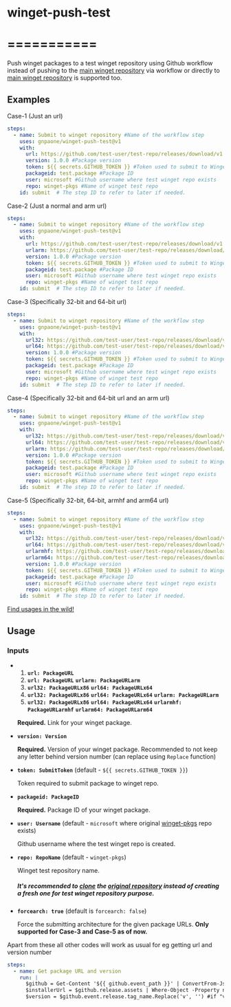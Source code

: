 # winget-push-test
# ===========

Push winget packages to a test winget repository using Github workflow instead of pushing to the [main winget repository](https://github.com/microsoft/winget-pkgs) via workflow or directly to [main winget repository](https://github.com/microsoft/winget-pkgs) is supported too.

## Examples

Case-1 (Just an url)
```yaml
steps:
  - name: Submit to winget repository #Name of the workflow step
    uses: gnpaone/winget-push-test@v1
    with:
      url: https://github.com/test-user/test-repo/releases/download/v1.0.0/test-url.exe #Package url
      version: 1.0.0 #Package version
      token: ${{ secrets.GITHUB_TOKEN }} #Token used to submit to Winget repository
      packageid: test.package #Package ID
      user: microsoft #Github username where test winget repo exists
      repo: winget-pkgs #Name of winget test repo
    id: submit  # The step ID to refer to later if needed.
```

Case-2 (Just a normal and arm url)
```yaml
steps:
  - name: Submit to winget repository #Name of the workflow step
    uses: gnpaone/winget-push-test@v1
    with:
      url: https://github.com/test-user/test-repo/releases/download/v1.0.0/test-url.exe #Package url
      urlarm: https://github.com/test-user/test-repo/releases/download/v1.0.0/test-urlarm.exe #Package url (arm)
      version: 1.0.0 #Package version
      token: ${{ secrets.GITHUB_TOKEN }} #Token used to submit to Winget repository
      packageid: test.package #Package ID
      user: microsoft #Github username where test winget repo exists
      repo: winget-pkgs #Name of winget test repo
    id: submit  # The step ID to refer to later if needed.
```

Case-3 (Specifically 32-bit and 64-bit url)
```yaml
steps:
  - name: Submit to winget repository #Name of the workflow step
    uses: gnpaone/winget-push-test@v1
    with:
      url32: https://github.com/test-user/test-repo/releases/download/v1.0.0/test-url32.exe #Package url (32-bit)
      url64: https://github.com/test-user/test-repo/releases/download/v1.0.0/test-url64.exe #Package url (64-bit)
      version: 1.0.0 #Package version
      token: ${{ secrets.GITHUB_TOKEN }} #Token used to submit to Winget repository
      packageid: test.package #Package ID
      user: microsoft #Github username where test winget repo exists
      repo: winget-pkgs #Name of winget test repo
    id: submit  # The step ID to refer to later if needed.
```

Case-4 (Specifically 32-bit and 64-bit url and an arm url)
```yaml
steps:
  - name: Submit to winget repository #Name of the workflow step
    uses: gnpaone/winget-push-test@v1
    with:
      url32: https://github.com/test-user/test-repo/releases/download/v1.0.0/test-url32.exe #Package url (32-bit)
      url64: https://github.com/test-user/test-repo/releases/download/v1.0.0/test-url64.exe #Package url (64-bit)
      urlarm: https://github.com/test-user/test-repo/releases/download/v1.0.0/test-urlarm.exe #Package url (arm)
      version: 1.0.0 #Package version
      token: ${{ secrets.GITHUB_TOKEN }} #Token used to submit to Winget repository
      packageid: test.package #Package ID
      user: microsoft #Github username where test winget repo exists
      repo: winget-pkgs #Name of winget test repo
    id: submit  # The step ID to refer to later if needed.
```

Case-5 (Specifically 32-bit, 64-bit, armhf and arm64 url)
```yaml
steps:
  - name: Submit to winget repository #Name of the workflow step
    uses: gnpaone/winget-push-test@v1
    with:
      url32: https://github.com/test-user/test-repo/releases/download/v1.0.0/test-url32.exe #Package url (32-bit)
      url64: https://github.com/test-user/test-repo/releases/download/v1.0.0/test-url64.exe #Package url (64-bit)
      urlarmhf: https://github.com/test-user/test-repo/releases/download/v1.0.0/test-urlarmhf.exe #Package url (armhf)
      urlarm64: https://github.com/test-user/test-repo/releases/download/v1.0.0/test-urlarm64.exe #Package url (arm64)
      version: 1.0.0 #Package version
      token: ${{ secrets.GITHUB_TOKEN }} #Token used to submit to Winget repository
      packageid: test.package #Package ID
      user: microsoft #Github username where test winget repo exists
      repo: winget-pkgs #Name of winget test repo
    id: submit  # The step ID to refer to later if needed.
```
[Find usages in the wild!](https://github.com/search?l=YAML&q=%22gnpaone%2Fwinget-push-test%22&type=Code)

## Usage

### Inputs

* 1. **`url: PackageURL`**
  2. **`url: PackageURL`** **`urlarm: PackageURLarm`**
  3. **`url32: PackageURLx86`** **`url64: PackageURLx64`**
  4. **`url32: PackageURLx86`** **`url64: PackageURLx64`** **`urlarm: PackageURLarm`**
  5. **`url32: PackageURLx86`** **`url64: PackageURLx64`** **`urlarmhf: PackageURLarmhf`** **`urlarm64: PackageURLarm64`**

  **Required.** Link for your winget package.

* **`version: Version`**

  **Required.** Version of your winget package. Recommended to not keep any letter behind version number (can replace using `Replace` function)

* **`token: SubmitToken`** (default - `${{ secrets.GITHUB_TOKEN }}`)

  Token required to submit package to winget repo.

* **`packageid: PackageID`**

  **Required.** Package ID of your winget package.

* **`user: Username`** (default - `microsoft` where original [winget-pkgs](https://github.com/microsoft/winget-pkgs) repo exists)

  Github username where the test winget repo is created.

* **`repo: RepoName`** (default - `winget-pkgs`)

  Winget test repository name.
  
  ##### It's recommended to [clone](https://github.com/microsoft/winget-pkgs/generate) the [original repository](https://github.com/microsoft/winget-pkgs) instead of creating a fresh one for test winget repository purpose.

* **`forcearch: true`** (default is `forcearch: false`)

  Force the submitting architecture for the given package URLs. **Only supported for Case-3 and Case-5 as of now.**

Apart from these all other codes will work as usual for eg getting url and version number
```yaml
steps:
  - name: Get package URL and version
    run: |
      $github = Get-Content '${{ github.event_path }}' | ConvertFrom-Json
      $installerUrl = $github.release.assets | Where-Object -Property name -match ${env:packageFileName} | Select -ExpandProperty browser_download_url -First 1
      $version = $github.event.release.tag_name.Replace('v', '') #if "v" is present in tag name, or else '$github.event.release.tag_name'
```
